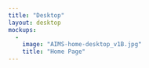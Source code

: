 ```yaml
---
title: "Desktop"
layout: desktop
mockups:
  -
    image: "AIMS-home-desktop_v1B.jpg"
    title: "Home Page"
---
```

